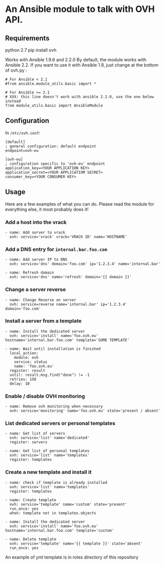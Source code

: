 # An Ansible module to talk with OVH API.

## Requirements
python 2.7
pip install ovh

Works with Ansible 1.9.6 and 2.2.0
By default, the module works with Ansible 2.2. If you want to use it with Ansible 1.9, just change at the bottom of ovh.py :
```
# For Ansible < 2.1
#from ansible.module_utils.basic import *

# For Ansible >= 2.1
# XXX: this line doesn't work with ansible 2.2.0, use the one below instead
from module_utils.basic import AnsibleModule
```

## Configuration

In `/etc/ovh.conf`:

```
[default]
; general configuration: default endpoint
endpoint=ovh-eu

[ovh-eu]
; configuration specific to 'ovh-eu' endpoint
application_key=<YOUR APPLICATION KEY>
application_secret=<YOUR APPLICATIOM SECRET>
consumer_key=<YOUR CONSUMER KEY>
```

## Usage

Here are a few examples of what you can do. Please read the module for everything else, it most probably does it!

### Add a host into the vrack

```
- name: Add server to vrack
  ovh: service='vrack' vrack='VRACK ID' name='HOSTNAME'
```

### Add a DNS entry for `internal.bar.foo.com`

```
- name: Add server IP to DNS
  ovh: service='dns' domain='foo.com' ip='1.2.3.4' name='internal.bar'

- name: Refresh domain
  ovh: service='dns' name='refresh' domain='{{ domain }}'
```

### Change a server reverse

```
- name: Change Reverse on server
  ovh: service=reverse name='internal.bar' ip='1.2.3.4' domain='foo.com' 
```


### Install a server from a template

```
- name: Install the dedicated server
  ovh: service='install' name='foo.ovh.eu' hostname='internal.bar.foo.com' template='SOME TEMPLATE'

- name: Wait until installation is finished
  local_action:
    module: ovh
    service: status
    name: 'foo.ovh.eu'
  register: result
  until: result.msg.find("done") != -1
  retries: 150
  delay: 10
```

### Enable / disable OVH monitoring

```
- name: Remove ovh monitoring when necessary
  ovh: service='monitoring' name='foo.ovh.eu' state='present / absent'
```

### List dedicated servers or personal templates
```
- name: Get list of servers
  ovh: service='list' name='dedicated'
  register: servers

- name: Get list of personal templates
  ovh: service='list' name='templates'
  register: templates
```

### Create a new template and install it
```
- name: check if template is already installed
  ovh: service='list' name='templates'
  register: templates

- name: Create template
  ovh: service='template' name='custom' state='present'
  run_once: yes
  when: template not in templates.objects

- name: Install the dedicated server
  ovh: service='install' name='foo.ovh.eu' hostname='internal.bar.foo.com' template='custom'
  
- name: Delete template
  ovh: service='template' name='{{ template }}' state='absent'
  run_once: yes
```
An example of yml template is in roles directory of this repository
